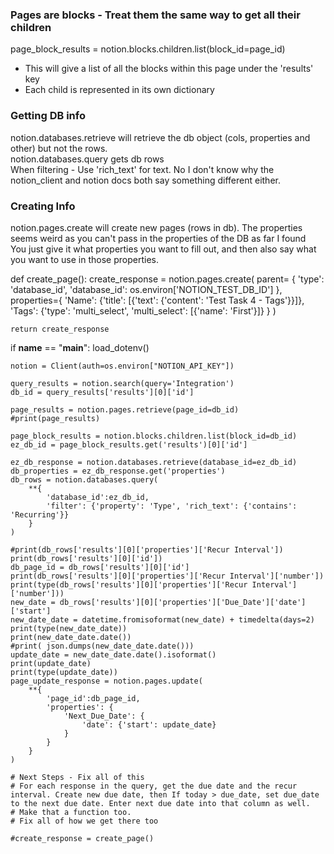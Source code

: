 

### Pages are blocks - Treat them the same way to get all their children
page_block_results = notion.blocks.children.list(block_id=page_id)  
- This will give a list of all the blocks within this page under the 'results' key  
- Each child is represented in its own dictionary

### Getting DB info
notion.databases.retrieve will retrieve the db object (cols, properties and other) but not the rows.  
notion.databases.query gets db rows  
When filtering - Use 'rich_text' for text. No I don't know why the notion_client and notion docs both say something different either.

### Creating Info
notion.pages.create will create new pages (rows in db). The properties seems weird as you can't pass in the properties of the DB as far I found  
You just give it what properties you want to fill out, and then also say what you want to use in those properties.



def create_page():
    create_response = notion.pages.create(
        parent= {
            'type': 'database_id',
            'database_id': os.environ['NOTION_TEST_DB_ID']
        },
        properties={
            'Name': {'title': [{'text': {'content': 'Test Task 4 - Tags'}}]},
            'Tags': {'type': 'multi_select', 'multi_select': [{'name': 'First'}]}
        }
    )

    return create_response


if __name__ == "__main__":
    load_dotenv()

    notion = Client(auth=os.environ["NOTION_API_KEY"])

    query_results = notion.search(query='Integration')
    db_id = query_results['results'][0]['id']
    
    page_results = notion.pages.retrieve(page_id=db_id)
    #print(page_results)
    
    page_block_results = notion.blocks.children.list(block_id=db_id)
    ez_db_id = page_block_results.get('results')[0]['id']

    ez_db_response = notion.databases.retrieve(database_id=ez_db_id)
    db_properties = ez_db_response.get('properties')
    db_rows = notion.databases.query(
        **{
            'database_id':ez_db_id,
            'filter': {'property': 'Type', 'rich_text': {'contains': 'Recurring'}}
        }
    )

    #print(db_rows['results'][0]['properties']['Recur Interval'])
    print(db_rows['results'][0]['id'])
    db_page_id = db_rows['results'][0]['id']
    print(db_rows['results'][0]['properties']['Recur Interval']['number'])
    print(type(db_rows['results'][0]['properties']['Recur Interval']['number']))
    new_date = db_rows['results'][0]['properties']['Due_Date']['date']['start']
    new_date_date = datetime.fromisoformat(new_date) + timedelta(days=2)
    print(type(new_date_date))
    print(new_date_date.date())
    #print( json.dumps(new_date_date.date()))
    update_date = new_date_date.date().isoformat()
    print(update_date)
    print(type(update_date))
    page_update_response = notion.pages.update(
        **{
            'page_id':db_page_id,
            'properties': {
                'Next_Due_Date': {
                    'date': {'start': update_date}
                }
            }
        }
    )

    # Next Steps - Fix all of this
    # For each response in the query, get the due date and the recur interval. Create new due date, then If today > due_date, set due_date to the next due date. Enter next due date into that column as well.
    # Make that a function too.
    # Fix all of how we get there too

    #create_response = create_page()